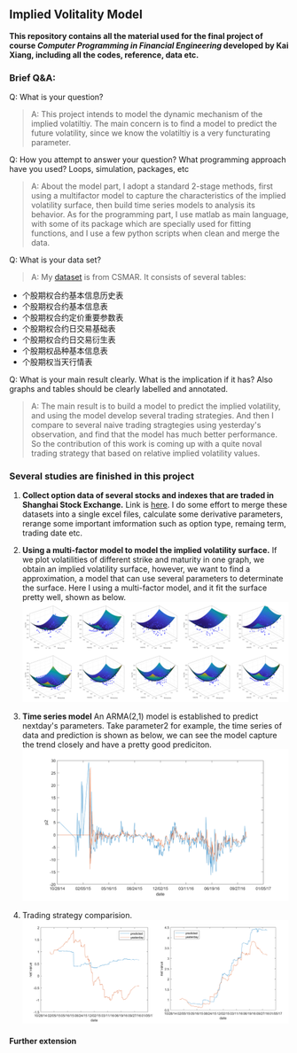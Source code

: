## Implied Volitality Model
**This repository contains all the material used for the final project of course *Computer Programming in Financial Engineering* developed by Kai Xiang, including all the codes, reference, data etc.**

### Brief Q&A:
Q: What is your question? 

>A: This project intends to model the dynamic mechanism of the implied volatiltiy. The main concern is to find a model to 
predict the future volatility, since we know the volatiltiy is a very functurating parameter.

Q: How you attempt to answer your question? What programming approach have you used? Loops, simulation, packages, etc  

>A: About the model part, I adopt a standard 2-stage methods, first using a multifactor model to capture the characteristics of the implied volatility surface, then build time series models to analysis its behavior. As for the programming part, I use matlab as main language, with some of its package which are specially used for fitting functions, and I use a few python scripts when clean and merge the data.

Q: What is your data set?  

>A: My [dataset](https://github.com/kylerse/implied-volitality-model/tree/master/data) is from CSMAR. It consists of several tables:  
  - 个股期权合约基本信息历史表  
  - 个股期权合约基本信息表  
  - 个股期权合约定价重要参数表  
  - 个股期权合约日交易基础表  
  - 个股期权合约日交易衍生表  
  - 个股期权品种基本信息表  
  - 个股期权当天行情表  
  
Q: What is your main result clearly.  What is the implication if it has? Also graphs and tables should be clearly labelled and annotated. 

>A: The main result is to build a model to predict the implied volatility, and using the model develop several trading strategies. And then I compare to several naive trading stragtegies using yesterday's observation, and find that the model has much better performance.
So the contribution of this work is coming up with a quite noval trading strategy that based on relative implied volatility values.


### Several studies are finished in this project
1. **Collect option data of several stocks and indexes that are traded in Shanghai Stock Exchange.** Link is [here](https://github.com/kylerse/implied-volitality-model/tree/master/data). I do some effort to merge these datasets into a single excel files, calculate some derivative parameters, rerange some important imformation such as option type, remaing term, trading date etc. 

2. **Using a multi-factor model to model the implied volatility surface.** If we plot volatilities of different strike and maturity in one graph, we obtain an implied volatility surface, however, we want to find a approximation, a model that can use several parameters to determinate the surface. Here I using a multi-factor model, and it fit the surface pretty well, shown as below.
![surface](./pic/surface.png)

3. **Time series model** An ARMA(2,1) model is established to predict nextday's parameters. Take parameter2 for example, the time series of data and prediction is shown as below, we can see the model capture the trend closely and have a pretty good prediciton.
![arma](./pic/arma2.png)

5. Trading strategy comparision.
![strategies](./pic/strategy2.png)

#### Further extension
